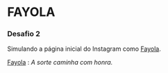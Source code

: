 # FAYOLA

### Desafio 2

Simulando a página inicial do Instagram como [Fayola](https://github.com/Ro-Akya/RecriandoInstagram/blob/main/index.html). 

<u>Fayola</u> : *A sorte caminha com honra.*

